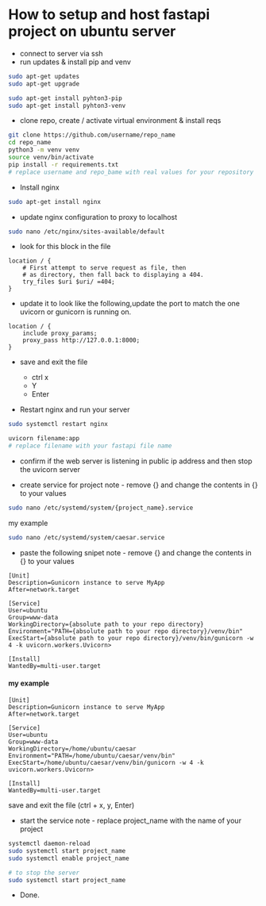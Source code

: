 # How to setup and host fastapi project on ubuntu server

* connect to server via ssh
*  run updates & install pip and venv

```bash
sudo apt-get updates
sudo apt-get upgrade

sudo apt-get install pyhton3-pip
sudo apt-get install pyhton3-venv
```

* clone repo, create / activate virtual environment & install reqs

```bash
git clone https://github.com/username/repo_name
cd repo_name
python3 -m venv venv
source venv/bin/activate
pip install -r requirements.txt
# replace username and repo_bame with real values for your repository
```

* Install nginx

```bash
sudo apt-get install nginx
```

* update nginx configuration to proxy to localhost

```bash
sudo nano /etc/nginx/sites-available/default

```

* look for this block in the file

```
location / {
    # First attempt to serve request as file, then
    # as directory, then fall back to displaying a 404.
    try_files $uri $uri/ =404;
}
```

* update it to look like the following,update the port to match the one uvicorn or gunicorn is running on.

```
location / {
    include proxy_params;                         
    proxy_pass http://127.0.0.1:8000;
}
```

* save and exit the file
    - ctrl x
    - Y
    - Enter

* Restart nginx and run your server

```bash
sudo systemctl restart nginx

uvicorn filename:app
# replace filename with your fastapi file name
```

* confirm if the web server is listening in public ip address and then stop the uvicorn server

* create service for project
note - remove {} and change the contents in {} to your values

```bash
sudo nano /etc/systemd/system/{project_name}.service
```

my example 
```bash
sudo nano /etc/systemd/system/caesar.service
```

* paste the following snipet
note - remove {} and change the contents in {} to your values

```
[Unit]
Description=Gunicorn instance to serve MyApp
After=network.target

[Service]
User=ubuntu
Group=www-data
WorkingDirectory={absolute path to your repo directory}
Environment="PATH={absolute path to your repo directory}/venv/bin"
ExecStart={absolute path to your repo directory}/venv/bin/gunicorn -w 4 -k uvicorn.workers.Uvicorn>

[Install]
WantedBy=multi-user.target
```

#### my example 

```
[Unit]
Description=Gunicorn instance to serve MyApp
After=network.target

[Service]
User=ubuntu
Group=www-data
WorkingDirectory=/home/ubuntu/caesar
Environment="PATH=/home/ubuntu/caesar/venv/bin"
ExecStart=/home/ubuntu/caesar/venv/bin/gunicorn -w 4 -k uvicorn.workers.Uvicorn>

[Install]
WantedBy=multi-user.target

```

save and exit the file (ctrl + x, y, Enter)

* start the service 
note - replace project_name with the name of your project
```bash
systemctl daemon-reload
sudo systemctl start project_name
sudo systemctl enable project_name

# to stop the server
sudo systemctl start project_name
```

* Done.